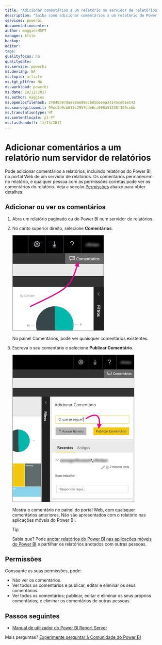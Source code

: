 ```yaml
---
title: "Adicionar comentários a um relatório no servidor de relatórios - Power BI Report Server"
description: "Saiba como adicionar comentários a um relatório do Power BI ou paginado no Power BI Report Server ou no servidor de relatórios do SQL Server Reporting Services."
services: powerbi
documentationcenter: 
author: maggiesMSFT
manager: kfile
backup: 
editor: 
tags: 
qualityfocus: no
qualitydate: 
ms.service: powerbi
ms.devlang: NA
ms.topic: article
ms.tgt_pltfrm: NA
ms.workload: powerbi
ms.date: 10/12/2017
ms.author: maggies
ms.openlocfilehash: 24848b978ae88ae890cbd5b6eea24146cd01e542
ms.sourcegitcommit: 99cc3b9cb615c2957dde6ca908a51238f129cebb
ms.translationtype: HT
ms.contentlocale: pt-PT
ms.lasthandoff: 11/13/2017
---
```

# <a name="add-comments-to-a-report-in-a-report-server"></a>Adicionar comentários a um relatório num servidor de relatórios
Pode adicionar comentários a relatórios, incluindo relatórios do Power BI, no portal Web de um servidor de relatórios. Os comentários permanecem no relatório, e qualquer pessoa com as permissões corretas pode ver os comentários do relatório. Veja a secção [Permissões](#permissions) abaixo para obter detalhes.

## <a name="add-or-view-comments"></a>Adicionar ou ver os comentários
1. Abra um relatório paginado ou do Power BI num servidor de relatórios.
2. No canto superior direito, selecione **Comentários**.
   
    ![Selecionar Comentários](media/add-comments/report-server-web-portal-comments-button.png)
   
    No painel Comentários, pode ver quaisquer comentários existentes.
3. Escreva o seu comentário e selecione **Publicar Comentário**.
   
    ![Publicar Comentário](media/add-comments/report-server-web-portal-comments-pane.png)
   
    Mostra o comentário no painel do portal Web, com quaisquer comentários anteriores. Não são apresentados com o relatório nas aplicações móveis do Power BI.
   
   > [!TIP]
   > Sabia que? Pode [anotar relatórios do Power BI nas aplicações móveis do Power BI](../mobile-annotate-and-share-a-tile-from-the-mobile-apps.md) e partilhar os relatórios anotados com outras pessoas.
   > 
   > 

## <a name="permissions"></a>Permissões
Consoante as suas permissões, pode:

* Não ver os comentários.
* Ver todos os comentários e publicar, editar e eliminar os seus comentários.
* Ver todos os comentários; publicar, editar e eliminar os seus próprios comentários; e eliminar os comentários de outras pessoas.

## <a name="next-steps"></a>Passos seguintes
* [Manual de utilizador do Power BI Report Server](user-handbook-overview.md)  

Mais perguntas? [Experimente perguntar à Comunidade do Power BI](https://community.powerbi.com/)

